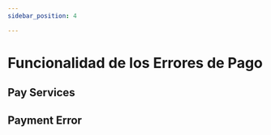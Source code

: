 ```yaml
---
sidebar_position: 4

---
```


# Funcionalidad de los Errores de Pago

## Pay Services

## Payment Error
